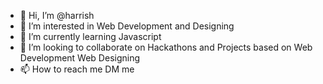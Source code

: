 - 👋 Hi, I’m @harrish
- 👀 I’m interested in Web Development and Designing 
- 🌱 I’m currently learning Javascript
- 💞️ I’m looking to collaborate on Hackathons and Projects based on Web Development Web Designing
- 📫 How to reach me DM me

<!---
harrish-coder/harrish-coder is a ✨ special ✨ repository because its `README.md` (this file) appears on your GitHub profile.
You can click the Preview link to take a look at your changes.
--->
